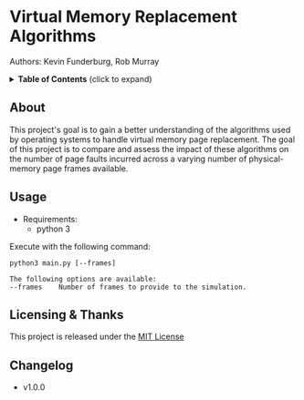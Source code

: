 # Virtual Memory Replacement Algorithms

Authors: Kevin Funderburg, Rob Murray

<details>
  <summary><strong>Table of Contents</strong> (click to expand)</summary>
<!-- TOC depthFrom:2 -->

- [About](#about)
- [Licensing & thanks](#licensing--thanks)
- [Changelog](#changelog)

<!-- /TOC -->
</details>

## About
This project's goal is to gain a better understanding of the algorithms used by operating systems to handle virtual memory page replacement. The goal of this project is to compare and assess the impact of these algorithms on the number of page faults incurred across a varying number of physical-memory page frames available.

## Usage

- Requirements:
    - python 3
    
Execute with the following command:
```shell
python3 main.py [--frames]

The following options are available:
--frames    Number of frames to provide to the simulation.
```


## Licensing & Thanks

This project is released under the [MIT License](./LICENSE.txt)

## Changelog

- v1.0.0
